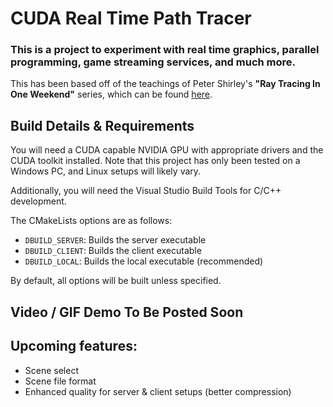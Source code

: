 # CUDA Real Time Path Tracer

### This is a project to experiment with real time graphics, parallel programming, game streaming services, and much more.

This has been based off of the teachings of Peter Shirley's **"Ray Tracing In One Weekend"** series, which can be found [here](https://raytracing.github.io/).

## Build Details & Requirements

You will need a CUDA capable NVIDIA GPU with appropriate drivers and the CUDA toolkit installed. Note that this project has only been tested on a Windows PC, and Linux setups will likely vary.

Additionally, you will need the Visual Studio Build Tools for C/C++ development.

The CMakeLists options are as follows:

- `DBUILD_SERVER`: Builds the server executable
- `DBUILD_CLIENT`: Builds the client executable
- `DBUILD_LOCAL`: Builds the local executable (recommended)

By default, all options will be built unless specified.

## Video / GIF Demo To Be Posted Soon

## Upcoming features:

- Scene select
- Scene file format
- Enhanced quality for server & client setups (better compression)
